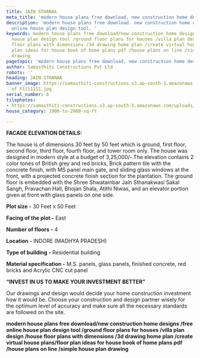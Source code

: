 ```yaml
---
title: JAIN STHANAk
meta_title: 'modern house plans free download, new construction home designs. '
description: 'modern house plans free download. new construction home designs .free
  online house plan design tool. '
keywords: modern house plans free download/new construction home designs /free online
  house plan design tool /ground floor plans for houses /villa plan design /house
  floor plans with dimensions /3d drawing home plan /create virtual house plans/floor
  plan ideas for house book of home plans pdf /house plans on line /simple house plan
  drawing
pagetopic: 'modern house plans free download, new construction home designs. '
author: Samasthiti Constructions Pvt Ltd
robots: ''
heading: JAIN STHANAK
banner_image: https://samasthiti-constructions.s3.ap-south-1.amazonaws.com/uploads/Copy
  of F1111111.jpg
serial_number: 6
tilephotos:
- https://samasthiti-constructions.s3.ap-south-1.amazonaws.com/uploads/Copy of F1111111.jpg
house_category: 1000-to-2000-sq-ft

---
```

**FACADE ELEVATION DETAILS:**

The house is of dimensions 30 feet by 50 feet which is ground, first floor, second floor, third floor, fourth floor, and tower room only. The house was designed in modern style at a budget of 3,25,000/-.The elevation contains 2 color tones of British grey and red bricks, Brick pattern tile with the concrete finish, with MS panel main gate, and sliding glass windows at the front, with a projected concrete finish section for the plantation. The ground floor is embedded with the Shree Shwatambar Jain Sthanakwasi Sakal Sangh, Pravachan Hall, Bhojan Shala, Atithi Niwas, and an elevator portion given at front with glass panels on one side.

**Plot size -** 30 Feet x 50 Feet

**Facing of the plot -** East

**Number of floors -** 4

**Location -** INDORE (MADHYA PRADESH)

**Type of building -** Residential building

**Material specification -** M.S. panels, glass panels, finished concrete, red bricks and Acrylic CNC cut panel

**“INVEST IN US TO MAKE YOUR INVESTMENT BETTER”**

Our drawings and design would decide your home construction investment how it would be. Choose your construction and design partner wisely for the optimum level of accuracy and make sure all the necessary standards are followed on the site.

**modern house plans free download/new construction home designs /free online house plan design tool /ground floor plans for houses /villa plan design /house floor plans with dimensions /3d drawing home plan /create virtual house plans/floor plan ideas for house book of home plans pdf /house plans on line /simple house plan drawing**
